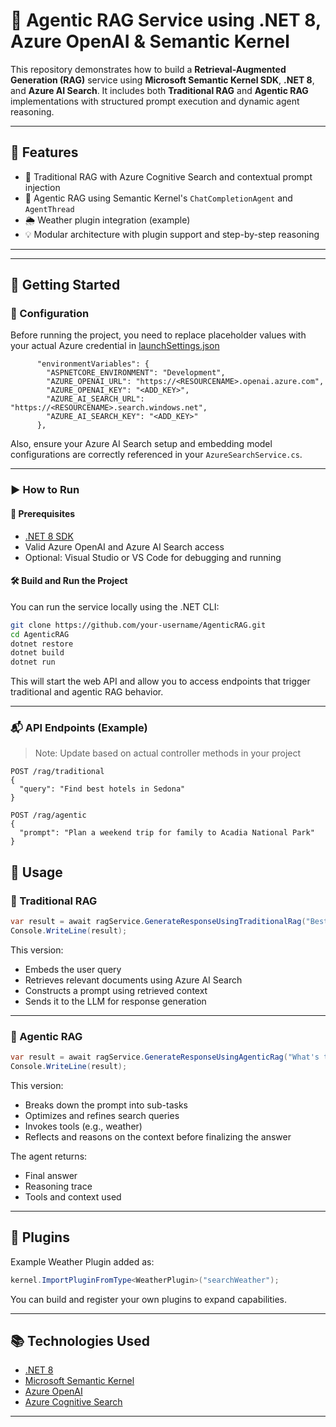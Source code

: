 # 🧠 Agentic RAG Service using .NET 8, Azure OpenAI & Semantic Kernel

This repository demonstrates how to build a **Retrieval-Augmented Generation (RAG)** service using **Microsoft Semantic Kernel SDK**, **.NET 8**, and **Azure AI Search**. It includes both **Traditional RAG** and **Agentic RAG** implementations with structured prompt execution and dynamic agent reasoning.

---

## 📌 Features

- 🔎 Traditional RAG with Azure Cognitive Search and contextual prompt injection
- 🤖 Agentic RAG using Semantic Kernel's `ChatCompletionAgent` and `AgentThread`
- 🌦 Weather plugin integration (example)
- 💡 Modular architecture with plugin support and step-by-step reasoning

---

---

## 🚀 Getting Started

### 🔧 Configuration

Before running the project, you need to replace placeholder values with your actual Azure credential in [launchSettings.json](https://github.com/akshaykokane/Implementing-Agentic-RAG-with-Semantic-Kernel-and-Azure-AI-Search/blob/main/AgenticRAG/AgenticRAG/Properties/launchSettings.json)

```
      "environmentVariables": {
        "ASPNETCORE_ENVIRONMENT": "Development",
        "AZURE_OPENAI_URL": "https://<RESOURCENAME>.openai.azure.com",
        "AZURE_OPENAI_KEY": "<ADD_KEY>",
        "AZURE_AI_SEARCH_URL": "https://<RESOURCENAME>.search.windows.net",
        "AZURE_AI_SEARCH_KEY": "<ADD_KEY>"
      },
```

Also, ensure your Azure AI Search setup and embedding model configurations are correctly referenced in your `AzureSearchService.cs`.

---

### ▶️ How to Run

#### 📌 Prerequisites

* [.NET 8 SDK](https://dotnet.microsoft.com/en-us/download)
* Valid Azure OpenAI and Azure AI Search access
* Optional: Visual Studio or VS Code for debugging and running

#### 🛠 Build and Run the Project

You can run the service locally using the .NET CLI:

```bash
git clone https://github.com/your-username/AgenticRAG.git
cd AgenticRAG
dotnet restore
dotnet build
dotnet run
```

This will start the web API and allow you to access endpoints that trigger traditional and agentic RAG behavior.

---

### 📬 API Endpoints (Example)

> Note: Update based on actual controller methods in your project

```
POST /rag/traditional
{
  "query": "Find best hotels in Sedona"
}

POST /rag/agentic
{
  "prompt": "Plan a weekend trip for family to Acadia National Park"
}
```



## 🚀 Usage

### 🔹 Traditional RAG

```csharp
var result = await ragService.GenerateResponseUsingTraditionalRag("Best hotels in Bar Harbor?");
Console.WriteLine(result);
```

This version:

* Embeds the user query
* Retrieves relevant documents using Azure AI Search
* Constructs a prompt using retrieved context
* Sends it to the LLM for response generation

---

### 🔹 Agentic RAG

```csharp
var result = await ragService.GenerateResponseUsingAgenticRag("What's the weather like for a trip to Acadia National Park?");
Console.WriteLine(result);
```

This version:

* Breaks down the prompt into sub-tasks
* Optimizes and refines search queries
* Invokes tools (e.g., weather)
* Reflects and reasons on the context before finalizing the answer

The agent returns:

* Final answer
* Reasoning trace
* Tools and context used

---

## 🧩 Plugins

Example Weather Plugin added as:

```csharp
kernel.ImportPluginFromType<WeatherPlugin>("searchWeather");
```

You can build and register your own plugins to expand capabilities.

---

## 📚 Technologies Used

* [.NET 8](https://dotnet.microsoft.com/)
* [Microsoft Semantic Kernel](https://github.com/microsoft/semantic-kernel)
* [Azure OpenAI](https://learn.microsoft.com/en-us/azure/cognitive-services/openai/)
* [Azure Cognitive Search](https://learn.microsoft.com/en-us/azure/search/)

---
